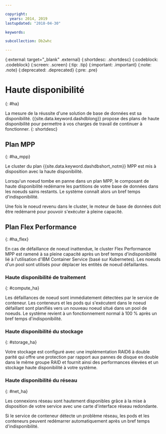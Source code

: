 ```yaml
---

copyright:
  years: 2014, 2019
lastupdated: "2018-04-30"

keywords:

subcollection: Db2whc

---
```


<!-- Attribute definitions --> 
{:external: target="_blank" .external}
{:shortdesc: .shortdesc}
{:codeblock: .codeblock}
{:screen: .screen}
{:tip: .tip}
{:important: .important}
{:note: .note}
{:deprecated: .deprecated}
{:pre: .pre}

# Haute disponibilité 
{: #ha}

La mesure de la réussite d'une solution de base de données est sa disponibilité. {{site.data.keyword.dashdblong}} propose des plans de haute disponibilité pour permettre à vos charges de travail de continuer à fonctionner.
{: shortdesc}

## Plan MPP
{: #ha_mpp}

Le cluster du plan {{site.data.keyword.dashdbshort_notm}} MPP est mis à disposition avec la haute disponibilité.  

Lorsqu'un noeud tombe en panne dans un plan MPP, le composant de haute disponibilité redémarre les partitions de votre base de données dans les noeuds sains restants. Le système connaît alors un bref temps d'indisponibilité. 

Une fois le noeud revenu dans le cluster, le moteur de base de données doit être redémarré pour pouvoir s'exécuter à pleine capacité. 

## Plan Flex Performance
{: #ha_flex}

En cas de défaillance de noeud inattendue, le cluster Flex Performance MPP est ramené à sa pleine capacité après un bref temps d'indisponibilité lié à l'utilisation d'IBM Container Service (basé sur Kubernetes). Les noeuds d'un pool sont utilisés pour déplacer les entités de noeud défaillantes. 

### Haute disponibilité de traitement
{: #compute_ha}

Les défaillances de noeud sont immédiatement détectées par le service de conteneur. Les conteneurs et les pods qui s'exécutent dans le noeud défaillant sont planifiés vers un nouveau noeud situé dans un pool de noeuds. Le système revient à un fonctionnement normal à 100 % après un bref temps d'indisponibilité.

### Haute disponibilité du stockage
{: #storage_ha}

Votre stockage est configuré avec une implémentation RAID6 à double parité qui offre une protection par rapport aux pannes de disque en double dans le même groupe RAID et fournit ainsi des performances élevées et un stockage haute disponibilité à votre système.

### Haute disponibilité du réseau
{: #net_ha}

Les connexions réseau sont hautement disponibles grâce à la mise à disposition de votre service avec une carte d'interface réseau redondante. 

Si le service de conteneur détecte un problème réseau, les pods et les conteneurs peuvent redémarrer automatiquement après un bref temps d'indisponibilité.
